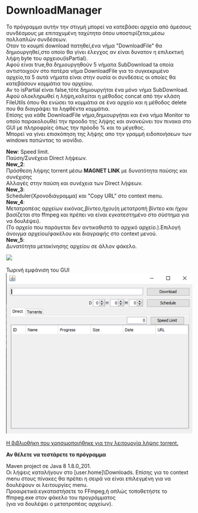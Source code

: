 # DownloadManager
Το πρόγραμμα αυτήν την στιγμή μπορεί να κατεβάσει αρχεία  από άμεσους συνδέσμους με επιταχυμένη ταχύτητα όπου υποστιρίζεται,μέσω πολλαπλών συνδέσεων.  
Οταν το κουμπί download πατηθεί,ένα νήμα "DownloadFile" θα δημιουργηθεί,στο οποίο θα γίνει έλεγχος αν είναι δυνατον η επιλεκτική λήψη byte του αρχειου(isPartial).  
Αφού είναι true,θα δημιουργηθούν 5 νήματα SubDownload ta οποία αντιστοιχούν στο πατέρα νήμα DownloadFile για το συγκεκριμένο αρχείο,τα 5 αυτά νήματα είναι στην ουσία οι συνδέσεις οι οποίες θα κατεβάσουν κομμάτια του αρχείου.  
Αν το isPartial είναι false,τότε δημιουργήται ένα μόνο νήμα SubDownload.  
Αφού ολοκληρωθεί η λήψη,καλείται η μέθοδος concat από την κλάση FileUtils όπου θα ενώσει τα κομμάτια σε ένα αρχείο και η μέθοδος delete που θα διαγράψει τα ληφθέντα κομμάτια.  
Επίσης για κάθε DownloadFile νήμα,δημιουργήται και ένα νήμα Monitor το οποίο παρακολουθεί την προοδο της λήψης και ανανεώνει τον πινακα στο GUI με πληροφρίες όπως την πρόοδο % και το μέγεθος.  
Μπορεί να γίνει επισκόπηση της λήψης απο την γραμμή ειδοποιήσεων των windows πατώντας το ικονίδιο.

**New**:
Speed limit.  
Παύση/Συνέχεια Direct λήψεων.  
**New_2**:  
Πρόσθεση λήψης torrent μέσω **MAGNET LINK** με δυνατότητα παύσης και συνέχισης  
Αλλαγές στην παύση και συνέχεια των Direct λήψεων.  
**New_3**:  
Scheduler(Χρονοδιάγραμμα) και "Copy URL" στο context menu.  
**New_4**:  
Μετατροπέας αρχείων εικόνας,βίντεο,ήχου(η μετατροπή βίντεο και ήχου βασίζεται στο ffmpeg και πρέπει να είναι εγκατεστημένο στο σύστημα για να δουλέψει).  
(Το αρχείο που παράγεται δεν αντικαθιστά το αρχικό αρχείο.).Επιλογή άνοιγμα αρχείου/φακέλου και διαγραφής στο context μενού.  
**New_5**:  
Δυνατότητα μετακίνησης αρχείου σε άλλον φάκελο.  

![](demo1.gif)

Τωρινή εμφάνιση του GUI  
![](GUI.png)  
  
[Η βιβλιοθήκη που χρησιμοποιήθηκε για την λειτουργία λήψης torrent.](https://github.com/atomashpolskiy/bt)  

**Αν θέλετε να τεστάρετε το πρόγραμμα**

Maven project σε Java 8 1.8.0_201.  
Οι λήψεις καταλήγουν στο [user.home]\Downloads. 
Επίσης για το context menu στους πίνακες θα πρέπει η σειρά να είναι επιλεγμένη για να δουλέψουν οι λειτουργίες menu.  
Προαιρετικά:εγκαταστήσετε το FFmpeg,ή απλώς τοποθετήστε το ffmpeg.exe στον φάκελο του προγράμματος  
(για να δουλέψει ο μετατροπέας αρχείων).
